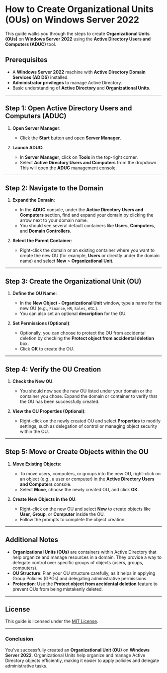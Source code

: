 # How to Create Organizational Units (OUs) on Windows Server 2022

This guide walks you through the steps to create **Organizational Units (OUs)** on **Windows Server 2022** using the **Active Directory Users and Computers (ADUC)** tool.

## Prerequisites

- A **Windows Server 2022** machine with **Active Directory Domain Services (AD DS)** installed.
- **Administrator privileges** to manage Active Directory.
- Basic understanding of **Active Directory** and **Organizational Units**.

---

## Step 1: Open Active Directory Users and Computers (ADUC)

1. **Open Server Manager**:
   - Click the **Start** button and open **Server Manager**.

2. **Launch ADUC**:
   - In **Server Manager**, click on **Tools** in the top-right corner.
   - Select **Active Directory Users and Computers** from the dropdown. This will open the **ADUC** management console.

---

## Step 2: Navigate to the Domain

1. **Expand the Domain**:
   - In the **ADUC** console, under the **Active Directory Users and Computers** section, find and expand your domain by clicking the arrow next to your domain name.
   - You should see several default containers like **Users**, **Computers**, and **Domain Controllers**.

2. **Select the Parent Container**:
   - Right-click the domain or an existing container where you want to create the new OU (for example, **Users** or directly under the domain name) and select **New** > **Organizational Unit**.

---

## Step 3: Create the Organizational Unit (OU)

1. **Define the OU Name**:
   - In the **New Object - Organizational Unit** window, type a name for the new OU (e.g., `Finance`, `HR`, `Sales`, etc.).
   - You can also set an optional **description** for the OU.

2. **Set Permissions (Optional)**:
   - Optionally, you can choose to protect the OU from accidental deletion by checking the **Protect object from accidental deletion** box.
   - Click **OK** to create the OU.

---

## Step 4: Verify the OU Creation

1. **Check the New OU**:
   - You should now see the new OU listed under your domain or the container you chose. Expand the domain or container to verify that the OU has been successfully created.

2. **View the OU Properties (Optional)**:
   - Right-click on the newly created OU and select **Properties** to modify settings, such as delegation of control or managing object security within the OU.

---

## Step 5: Move or Create Objects within the OU

1. **Move Existing Objects**:
   - To move users, computers, or groups into the new OU, right-click on an object (e.g., a user or computer) in the **Active Directory Users and Computers** console.
   - Select **Move**, choose the newly created OU, and click **OK**.

2. **Create New Objects in the OU**:
   - Right-click on the new OU and select **New** to create objects like **User**, **Group**, or **Computer** inside the OU.
   - Follow the prompts to complete the object creation.

---

## Additional Notes

- **Organizational Units (OUs)** are containers within Active Directory that help organize and manage resources in a domain. They provide a way to delegate control over specific groups of objects (users, groups, computers).
- **OU Structure**: Plan your OU structure carefully, as it helps in applying Group Policies (GPOs) and delegating administrative permissions.
- **Protection**: Use the **Protect object from accidental deletion** feature to prevent OUs from being mistakenly deleted.

---

## License

This guide is licensed under the [MIT License](LICENSE).

---

### Conclusion

You’ve successfully created an **Organizational Unit (OU)** on **Windows Server 2022**. Organizational Units help organize and manage Active Directory objects efficiently, making it easier to apply policies and delegate administrative tasks.

